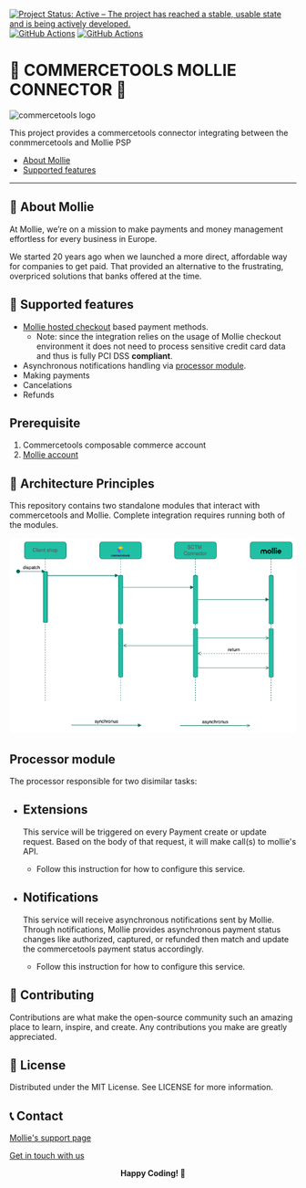 [![Project Status: Active – The project has reached a stable, usable state and is being actively developed.](https://www.repostatus.org/badges/latest/active.svg)](https://www.repostatus.org/#active)
[![GitHub Actions](https://github.com/mollie/commercetools-connector/actions/workflows/build.yml/badge.svg)](https://github.com/mollie/commercetools-connector/actions/workflows/build.yml/badge.svg)
[![GitHub Actions](https://github.com/mollie/commercetools-connector/actions/workflows/audit.yml/badge.svg)](https://github.com/mollie/commercetools-connector/actions/workflows/audit.yml/badge.svg)

# 🚀 COMMERCETOOLS MOLLIE CONNECTOR 🚀

![commercetools logo](https://unpkg.com/@commercetools-frontend/assets/logos/commercetools_primary-logo_horizontal_RGB.png)

This project provides a commercetools connector integrating between the conmmercetools and Mollie PSP

- [About Mollie](#about)
- [Supported features](#supported-features)

---

## 🌟 About Mollie

At Mollie, we’re on a mission to make payments and money management effortless for every business in Europe.

We started 20 years ago when we launched a more direct, affordable way for companies to get paid. That provided an alternative to the frustrating, overpriced solutions that banks offered at the time.

## 📔 Supported features

- [Mollie hosted checkout](https://docs.mollie.com/payments/hosted-checkout) based payment methods.
  - Note: since the integration relies on the usage of Mollie checkout environment it does not need to process sensitive credit card data and thus is fully PCI DSS **compliant**.
- Asynchronous notifications handling via [processor module](#processor-module).
- Making payments
- Cancelations
- Refunds

## Prerequisite

1. Commercetools composable commerce account
2. [Mollie account](https://www.mollie.com/dashboard/)

## 📐 Architecture Principles

This repository contains two standalone modules that interact with commercetools and Mollie.
Complete integration requires running both of the modules.

![Payment flow](./docs/img/mollie-ct-flow.diagram.png "Payment flow")

## Processor module

The processor responsible for two disimilar tasks:

- ## Extensions

  This service will be triggered on every Payment create or update request.
  Based on the body of that request, it will make call(s) to mollie's API.

  - Follow this instruction for how to configure this service.

- ## Notifications

  This service will receive asynchronous notifications sent by Mollie.
  Through notifications, Mollie provides asynchronous payment status changes like authorized, captured, or refunded then match and update the commercetools payment status accordingly.

  - Follow this instruction for how to configure this service.

## 🤝 Contributing

Contributions are what make the open-source community such an amazing place to learn, inspire, and create. Any contributions you make are greatly appreciated.

## 📝 License

Distributed under the MIT License. See LICENSE for more information.

## 📞 Contact

[Mollie's support page](https://help.mollie.com/hc/en-us)

[Get in touch with us](https://www.mollie.com/de/contact/merchants)

<div align="center"> <b>Happy Coding! 🚀</b> </div>
